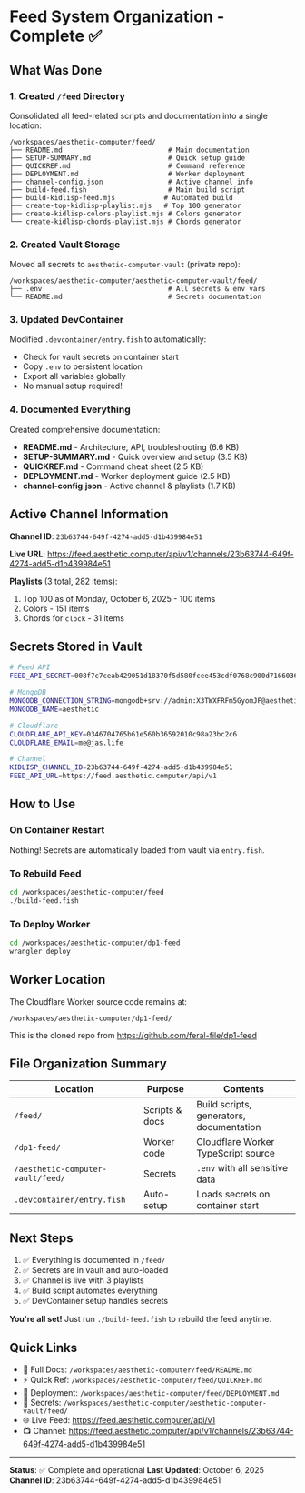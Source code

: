 # Feed System Organization - Complete ✅

## What Was Done

### 1. Created `/feed` Directory
Consolidated all feed-related scripts and documentation into a single location:

```
/workspaces/aesthetic-computer/feed/
├── README.md                          # Main documentation
├── SETUP-SUMMARY.md                   # Quick setup guide
├── QUICKREF.md                        # Command reference
├── DEPLOYMENT.md                      # Worker deployment
├── channel-config.json                # Active channel info
├── build-feed.fish                    # Main build script
├── build-kidlisp-feed.mjs            # Automated build
├── create-top-kidlisp-playlist.mjs   # Top 100 generator
├── create-kidlisp-colors-playlist.mjs # Colors generator
└── create-kidlisp-chords-playlist.mjs # Chords generator
```

### 2. Created Vault Storage
Moved all secrets to `aesthetic-computer-vault` (private repo):

```
/workspaces/aesthetic-computer/aesthetic-computer-vault/feed/
├── .env                               # All secrets & env vars
└── README.md                          # Secrets documentation
```

### 3. Updated DevContainer
Modified `.devcontainer/entry.fish` to automatically:
- Check for vault secrets on container start
- Copy `.env` to persistent location
- Export all variables globally
- No manual setup required!

### 4. Documented Everything
Created comprehensive documentation:
- **README.md** - Architecture, API, troubleshooting (6.6 KB)
- **SETUP-SUMMARY.md** - Quick overview and setup (3.5 KB)
- **QUICKREF.md** - Command cheat sheet (2.5 KB)
- **DEPLOYMENT.md** - Worker deployment guide (2.5 KB)
- **channel-config.json** - Active channel & playlists (1.7 KB)

## Active Channel Information

**Channel ID**: `23b63744-649f-4274-add5-d1b439984e51`

**Live URL**: https://feed.aesthetic.computer/api/v1/channels/23b63744-649f-4274-add5-d1b439984e51

**Playlists** (3 total, 282 items):
1. Top 100 as of Monday, October 6, 2025 - 100 items
2. Colors - 151 items  
3. Chords for `clock` - 31 items

## Secrets Stored in Vault

```bash
# Feed API
FEED_API_SECRET=008f7c7ceab429051d18370f5d580fcee453cdf0768c900d71660367feb95436

# MongoDB
MONGODB_CONNECTION_STRING=mongodb+srv://admin:X3TWXFRFm5GyomJF@aesthetic.qencn.mongodb.net/?retryWrites=true&w=majority
MONGODB_NAME=aesthetic

# Cloudflare
CLOUDFLARE_API_KEY=0346704765b61e560b36592010c98a23bc2c6
CLOUDFLARE_EMAIL=me@jas.life

# Channel
KIDLISP_CHANNEL_ID=23b63744-649f-4274-add5-d1b439984e51
FEED_API_URL=https://feed.aesthetic.computer/api/v1
```

## How to Use

### On Container Restart
Nothing! Secrets are automatically loaded from vault via `entry.fish`.

### To Rebuild Feed
```bash
cd /workspaces/aesthetic-computer/feed
./build-feed.fish
```

### To Deploy Worker
```bash
cd /workspaces/aesthetic-computer/dp1-feed
wrangler deploy
```

## Worker Location

The Cloudflare Worker source code remains at:
```
/workspaces/aesthetic-computer/dp1-feed/
```

This is the cloned repo from https://github.com/feral-file/dp1-feed

## File Organization Summary

| Location | Purpose | Contents |
|----------|---------|----------|
| `/feed/` | Scripts & docs | Build scripts, generators, documentation |
| `/dp1-feed/` | Worker code | Cloudflare Worker TypeScript source |
| `/aesthetic-computer-vault/feed/` | Secrets | `.env` with all sensitive data |
| `.devcontainer/entry.fish` | Auto-setup | Loads secrets on container start |

## Next Steps

1. ✅ Everything is documented in `/feed/`
2. ✅ Secrets are in vault and auto-loaded
3. ✅ Channel is live with 3 playlists
4. ✅ Build script automates everything
5. ✅ DevContainer setup handles secrets

**You're all set!** Just run `./build-feed.fish` to rebuild the feed anytime.

## Quick Links

- 📖 Full Docs: `/workspaces/aesthetic-computer/feed/README.md`
- ⚡ Quick Ref: `/workspaces/aesthetic-computer/feed/QUICKREF.md`
- 🚀 Deployment: `/workspaces/aesthetic-computer/feed/DEPLOYMENT.md`
- 🔐 Secrets: `/workspaces/aesthetic-computer/aesthetic-computer-vault/feed/`
- 🌐 Live Feed: https://feed.aesthetic.computer/api/v1
- 📺 Channel: https://feed.aesthetic.computer/api/v1/channels/23b63744-649f-4274-add5-d1b439984e51

---

**Status**: ✅ Complete and operational
**Last Updated**: October 6, 2025
**Channel ID**: 23b63744-649f-4274-add5-d1b439984e51

